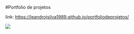 #Portfolio de projetos

link: https://leandrojsilva1989.github.io/portfoliodeprojetos/

<img src="https://i.imgur.com/sUFFHxY.png" />
